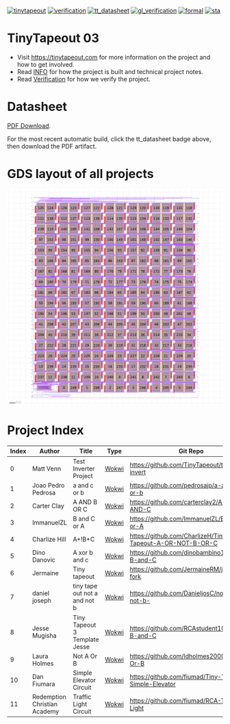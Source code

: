 [![tinytapeout](https://github.com/efabless/tinytapeout-rca/actions/workflows/gds.yaml/badge.svg)](https://github.com/efabless/tinytapeout-rca/actions/workflows/gds.yaml)
[![verification](https://github.com/efabless/tinytapeout-rca/actions/workflows/verification.yaml/badge.svg)](https://github.com/efabless/tinytapeout-rca/actions/workflows/verification.yaml)
[![tt_datasheet](https://github.com/efabless/tinytapeout-rca/actions/workflows/tt_datasheet.yaml/badge.svg)](https://github.com/efabless/tinytapeout-rca/actions/workflows/tt_datasheet.yaml)
[![gl_verification](https://github.com/efabless/tinytapeout-rca/actions/workflows/gl_verification.yaml/badge.svg)](https://github.com/efabless/tinytapeout-rca/actions/workflows/gl_verification.yaml)
[![formal](https://github.com/efabless/tinytapeout-rca/actions/workflows/formal.yaml/badge.svg)](https://github.com/efabless/tinytapeout-rca/actions/workflows/formal.yaml)
[![sta](https://github.com/efabless/tinytapeout-rca/actions/workflows/sta.yaml/badge.svg)](https://github.com/efabless/tinytapeout-rca/actions/workflows/sta.yaml)

# TinyTapeout 03

* Visit https://tinytapeout.com for more information on the project and how to get involved.
* Read [INFO](INFO.md) for how the project is built and technical project notes.
* Read [Verification](VERIFICATION.md) for how we verify the project.

# Datasheet

[PDF Download](datasheet.pdf).

For the most recent automatic build, click the tt_datasheet badge above, then download the PDF artifact.

# GDS layout of all projects

![tiny tapeout](pics/tinytapeout_numbered.png)

# Project Index

| Index | Author | Title | Type | Git Repo |
| ----- | ------ | ------| -----| ---------|
| 0 | Matt Venn | Test Inverter Project | [Wokwi](https://wokwi.com/projects/361728533238569985) | https://github.com/TinyTapeout/tt03-test-invert |
| 1 | Joao Pedro Pedrosa | a and c or b | [Wokwi](https://wokwi.com/projects/361088881055404033) | https://github.com/pedrosajp/a-and-c-or-b |
| 2 | Carter Clay | A AND B OR C | [Wokwi](https://wokwi.com/projects/361088812700822529) | https://github.com/carterclay2/A-OR-B-AND-C |
| 3 | ImmanuelZL | B and C or A  | [Wokwi](https://wokwi.com/projects/361088803642172417) | https://github.com/ImmanuelZL/B-and-C-or-A |
| 4 | Charlize Hill | A+!B+C | [Wokwi](https://wokwi.com/projects/359117498298719233) | https://github.com/CharlizeH/Tiny-Tapeout-A-OR-NOT-B-OR-C |
| 5 | Dino Danovic | A xor b and c | [Wokwi](https://wokwi.com/projects/361721071853260801) | https://github.com/dinobambino1/A-xor-B-and-C |
| 6 | Jermaine | Tiny tapeout | [Wokwi](https://wokwi.com/projects/363170982149101569) | https://github.com/JermaineRM/jermaines-fork |
| 7 | daniel joseph | tiny tape out not a and not b | [Wokwi](https://wokwi.com/projects/363170940975709185) | https://github.com/DanieljosC/not-a-and-not-b- |
| 8 | Jesse Mugisha | Tiny Tapeout 3 Template Jesse | [Wokwi](https://wokwi.com/projects/362989425382889473) | https://github.com/RCAstudent10/A-not-B-and-C |
| 9 | Laura Holmes | Not A Or B | [Wokwi](https://wokwi.com/projects/361088738149159937) | https://github.com/ldholmes2000/Not-A-Or-B |
| 10 | Dan Fiumara | Simple Elevator Circuit | [Wokwi](https://wokwi.com/projects/356598821615835137) | https://github.com/fiumad/Tiny-Tapeout-Simple-Elevator |
| 11 | Redemption Christian Academy | Traffic Light Circuit | [Wokwi](https://wokwi.com/projects/363176375876859905) | https://github.com/fiumad/RCA-Traffic-Light |
